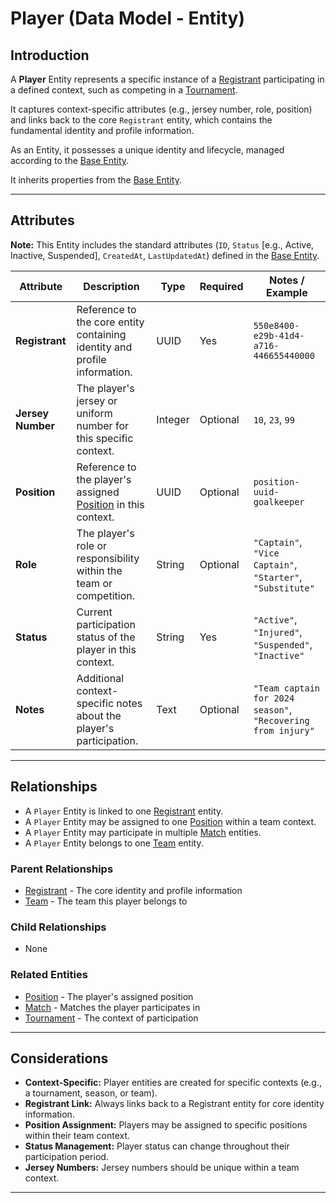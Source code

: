 # **Player** (Data Model - Entity)

## **Introduction**

A **Player** Entity represents a specific instance of a [Registrant](../../../../registration/registrant.md)
participating in a defined context, such as competing in a [Tournament](../../../../tournament/tournament.md).

It captures context-specific attributes (e.g., jersey number, role, position) and links back to the core `Registrant`
entity, which contains the fundamental identity and profile information.

As an Entity, it possesses a unique identity and lifecycle, managed according to the [Base Entity](../../../foundation/base_entity.md).

It inherits properties from the [Base Entity](../../../foundation/base_entity.md).

---

## **Attributes**

**Note:** This Entity includes the standard attributes (`ID`, `Status` [e.g., Active, Inactive, Suspended], `CreatedAt`,
`LastUpdatedAt`) defined in the [Base Entity](../../../foundation/base_entity.md).

| Attribute         | Description                                                                                                                                                               | Type    | Required | Notes / Example                                              |
| ----------------- | ------------------------------------------------------------------------------------------------------------------------------------------------------------------------- | ------- | -------- | ------------------------------------------------------------ |
| **Registrant**    | Reference to the core entity containing identity and profile information.                                                                                                 | UUID    | Yes      | `550e8400-e29b-41d4-a716-446655440000`                       |
| **Jersey Number** | The player's jersey or uniform number for this specific context.                                                                                                          | Integer | Optional | `10`, `23`, `99`                                             |
| **Position**      | Reference to the player's assigned [Position](position.md) in this context. | UUID    | Optional | `position-uuid-goalkeeper`                                   |
| **Role**          | The player's role or responsibility within the team or competition.                                                                                                       | String  | Optional | `"Captain"`, `"Vice Captain"`, `"Starter"`, `"Substitute"`   |
| **Status**        | Current participation status of the player in this context.                                                                                                               | String  | Yes      | `"Active"`, `"Injured"`, `"Suspended"`, `"Inactive"`         |
| **Notes**         | Additional context-specific notes about the player's participation.                                                                                                       | Text    | Optional | `"Team captain for 2024 season"`, `"Recovering from injury"` |

---

## **Relationships**

- A `Player` Entity is linked to one [Registrant](../../../../registration/registrant.md) entity.
- A `Player` Entity may be assigned to one [Position](position.md) within a team context.
- A `Player` Entity may participate in multiple [Match](../../../../schedule/match.md) entities.
- A `Player` Entity belongs to one [Team](../../team.md) entity.

### Parent Relationships

- [Registrant](../../../../registration/registrant.md) - The core identity and profile information
- [Team](../../team.md) - The team this player belongs to

### Child Relationships

- None

### Related Entities

- [Position](position.md) - The player's assigned position
- [Match](../../../../schedule/match.md) - Matches the player participates in
- [Tournament](../../../../tournament/tournament.md) - The context of participation

---

## **Considerations**

- **Context-Specific:** Player entities are created for specific contexts (e.g., a tournament, season, or team).
- **Registrant Link:** Always links back to a Registrant entity for core identity information.
- **Position Assignment:** Players may be assigned to specific positions within their team context.
- **Status Management:** Player status can change throughout their participation period.
- **Jersey Numbers:** Jersey numbers should be unique within a team context.

---
